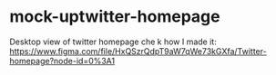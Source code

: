 # mock-uptwitter-homepage
Desktop view of twitter homepage
che k how I made it:
https://www.figma.com/file/HxQSzrQdpT9aW7qWe73kGXfa/Twitter-homepage?node-id=0%3A1

